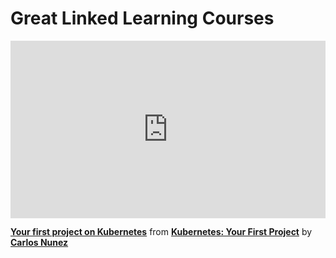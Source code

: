 <h1>Great Linked Learning Courses</h1>

<div style="position:relative;height:0;padding-bottom:56.25%"><iframe width="640" height="360" src="https://www.linkedin.com/learning/embed/kubernetes-your-first-project/your-first-project-on-kubernetes?autoplay=false&claim=AQG9O4pH5ODEbwAAAYSKK0ZTQ11GAsFZYg5Gq5Q8VLnZOhj4zO142U-1e_XMIB3W_Bv_lMp2c1Ztg8GRbQve1HjVItzYgKe4E264DIFf1K85kYMtNyV59E6OtKC8mQHw_u2Jf5Lu1Wi0uwNoTk_kvYDRIxBFuo_5XMTQ_KzgaLQcMFAznmGT12R61DXzULyip_6_zFSH_BVJB20wKTqosXNCfZAQXkmQWM4ovERelEVcAHXmbmAwmuhYPyijAg02GlL0V8PxBItMq311HTO5bECqWnDVB-MBA3SdbWnL9t1nv8yEg_SVE1Jziwp9kJ9KVKHcHT6K-SjNPm6VGWxqz3XAiaB_bsstBRz39oqUM6clpqDou9_YJkiFDJOK-hEhh5ZpaGxjZ8Kjxaq41vWqTq6-hkwRNSD6e2PRED5r-tPk4xvQZrcuj3aOrpAY63tsL_oxQB8-PZ6VoF7tJojyw5U_HcI5DLbd1_3QWRg24LCZRah1i3MilTJoCfW0Xy-0kk12KayM3wx5zfVzXk3yyD7xdUGyFjL05eL4cuqQzkZJMxym9O2dzvRwR_MVnOoDQVBOmfPeb1GeRNE8oisiKNhNm07K_2bEF-PA0sraN-5XDXz7cwLyL1Mfc3wwE_h8DbmX5PkQdG9j_x_-ZgO18G490ORWg5YqpCNxvGz4GxAQbxKkJuOQ8dZ_r-lRZBNk2LhzRWGka_JDugeapZSaLH4gHQXbY5D28VAh7ZX2mbjIcG3wUPkZ_-3K7_HKVDd7OV7hvViu0T8SWGmmjZgWD34BqWYsmYCZ3oPwdonTJSzKBoqQzpT6VfBzQBbzHbieUQkyIgutbIFUDVhZ5a55jV-Rn3XercsTpmtOWMpkS2dnaSy9sUE9xm-EgYEsdjrp7H5bGlKV4vel0Tns3yPO7EHfCGXyc6JHoA2WvQggxntBOWeaT61gJDT0mLlD95Qt4jEpCCikALr-ZnKN2kREjuN_JLfs2BlBu9cKi4tV0EfBphkOFLghdKKJb03-SfOUVyB4pm2Clym9hFfdJ98pvMLpJg7uqrpwZJO6oXUVfQ3bISfPbdQU85e4X57hgrMUA1bNbBxFI98UATPYTuUKB_3tOepJNExQ7FU-6t_tU2R4c7rO-C7nYnjGc6Y9g-Dme7COuf0Ee35zXPcu-U-a0nxHTc_COm7KvhqUuVpIeFsTENbUN1g&lipi=urn%3Ali%3Apage%3Ad_learning_content%3BRMz8E%2BC%2BSKOUwBPvmhQB8w%3D%3D&licu" mozallowfullscreen="true" webkitallowfullscreen="true" allowfullscreen="true" frameborder="0" style="position:absolute;width:100%;height:100%;left:0"></iframe></div><p><strong><a href="https://www.linkedin.com/learning/kubernetes-your-first-project/your-first-project-on-kubernetes?trk=embed_lil">Your first project on Kubernetes</a></strong> from <strong><a href="https://www.linkedin.com/learning/kubernetes-your-first-project?trk=embed_lil">Kubernetes: Your First Project</a></strong> by <strong><a href="https://www.linkedin.com/learning/instructors/carlos-nunez?trk=embed_lil">Carlos Nunez</a></strong></p>
